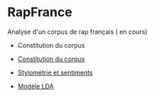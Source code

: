 # RapFrance

Analyse d'un corpus de rap français ( en cours)

* Constitution du corpus

* [Constitution du corpus](https://benaventc.github.io./RapFrance/script02data.html)

* [Stylométrie et sentiments](https://benaventc.github.io./RapFrance/script03Analyse.html)

* [Modèle LDA](https://benaventc.github.io./RapFrance/script04bisTopicmodel.html)

